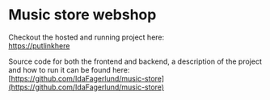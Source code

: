 # Music store webshop
Checkout the hosted and running project here:  
[https://putlinkhere](https://putlinkhere)  

Source code for both the frontend and backend, a description of the project and how to run it can be found here:  
[https://github.com/IdaFagerlund/music-store](https://github.com/IdaFagerlund/music-store)
